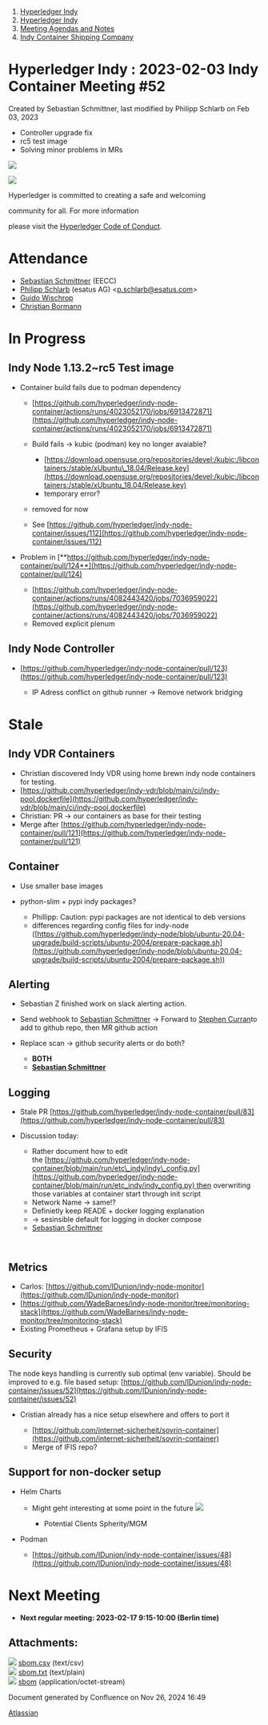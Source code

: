 1. [Hyperledger Indy](index.html)
2. [Hyperledger Indy](Hyperledger-Indy_19464194.html)
3. [Meeting Agendas and Notes](Meeting-Agendas-and-Notes_19464715.html)
4. [Indy Container Shipping Company](Indy-Container-Shipping-Company_19464565.html)

# Hyperledger Indy : 2023-02-03 Indy Container Meeting #52

Created by Sebastian Schmittner, last modified by Philipp Schlarb on Feb 03, 2023

- Controller upgrade fix
- rc5 test image
- Solving minor problems in MRs

![](https://wiki.hyperledger.org/download/attachments/29034696/Antitrustnotice.png?version=1&modificationDate=1581695654000&api=v2)

![](https://wiki.hyperledger.org/download/attachments/2392771/welcome.png?version=2&modificationDate=1572450107000&api=v2)

Hyperledger is committed to creating a safe and welcoming

community for all. For more information

please visit the [Hyperledger Code of Conduct](https://lf-hyperledger.atlassian.net/wiki/spaces/HYP/pages/19595281/Hyperledger+Code+of+Conduct).

# Attendance

- [Sebastian Schmittner](https://lf-hyperledger.atlassian.net/wiki/people/5f3100521ac29c004582f9d5?ref=confluence) (EECC)
- [Philipp Schlarb](https://lf-hyperledger.atlassian.net/wiki/people/712020:746f867b-3462-4658-8241-e74712f0cf6a?ref=confluence) (esatus AG) &lt;p.schlarb@esatus.com&gt;
- [Guido Wischrop](https://lf-hyperledger.atlassian.net/wiki/people/557058:cc60b0b6-176a-467d-8291-5f64e27c4df2?ref=confluence)
- [Christian Bormann](https://lf-hyperledger.atlassian.net/wiki/people/712020:402bd53a-7b29-43cf-927d-955c323c7ed7?ref=confluence)

# In Progress

## Indy Node 1.13.2~rc5 Test image

- Container build fails due to podman dependency
  
  - [https://github.com/hyperledger/indy-node-container/actions/runs/4023052170/jobs/6913472871](https://github.com/hyperledger/indy-node-container/actions/runs/4023052170/jobs/6913472871)
  - Build fails → kubic (podman) key no longer avaiable?
    
    - [https://download.opensuse.org/repositories/devel:/kubic:/libcontainers:/stable/xUbuntu\_18.04/Release.key](https://download.opensuse.org/repositories/devel:/kubic:/libcontainers:/stable/xUbuntu_18.04/Release.key)
    - temporary error?
  - removed for now
  - See [https://github.com/hyperledger/indy-node-container/issues/112](https://github.com/hyperledger/indy-node-container/issues/112)
- Problem in [**https://github.com/hyperledger/indy-node-container/pull/124**](https://github.com/hyperledger/indy-node-container/pull/124)
  
  - [https://github.com/hyperledger/indy-node-container/actions/runs/4082443420/jobs/7036959022](https://github.com/hyperledger/indy-node-container/actions/runs/4082443420/jobs/7036959022)
  - Removed explicit plenum

## Indy Node Controller

- [https://github.com/hyperledger/indy-node-container/pull/123](https://github.com/hyperledger/indy-node-container/pull/123)
  
  - IP Adress conflict on github runner → Remove network bridging

# Stale

## Indy VDR Containers

- Christian discovered Indy VDR using home brewn indy node containers for testing.
- [https://github.com/hyperledger/indy-vdr/blob/main/ci/indy-pool.dockerfile](https://github.com/hyperledger/indy-vdr/blob/main/ci/indy-pool.dockerfile)
- Christian: PR → our containers as base for their testing
- Merge after [https://github.com/hyperledger/indy-node-container/pull/121](https://github.com/hyperledger/indy-node-container/pull/121)

## Container

- Use smaller base images
- python-slim + pypi indy packages?
  
  - Phillipp: Caution: pypi packages are not identical to deb versions
  - differences regarding config files for indy-node ([https://github.com/hyperledger/indy-node/blob/ubuntu-20.04-upgrade/build-scripts/ubuntu-2004/prepare-package.sh](https://github.com/hyperledger/indy-node/blob/ubuntu-20.04-upgrade/build-scripts/ubuntu-2004/prepare-package.sh))

## Alerting

- Sebastian Z finished work on slack alerting action.
- Send webhook to [Sebastian Schmittner](https://lf-hyperledger.atlassian.net/wiki/people/5f3100521ac29c004582f9d5?ref=confluence) → Forward to [Stephen Curran](https://lf-hyperledger.atlassian.net/wiki/people/557058:d676f135-ecd6-465b-b7eb-f87976bf4569?ref=confluence)to add to github repo, then MR github action
- Replace scan → github security alerts or do both?
  
  - **BOTH**
  - **[Sebastian Schmittner](https://lf-hyperledger.atlassian.net/wiki/people/5f3100521ac29c004582f9d5?ref=confluence)**

## Logging

- Stale PR [https://github.com/hyperledger/indy-node-container/pull/83](https://github.com/hyperledger/indy-node-container/pull/83)
- Discussion today:
  
  - Rather document how to edit the [https://github.com/hyperledger/indy-node-container/blob/main/run/etc\_indy/indy\_config.py](https://github.com/hyperledger/indy-node-container/blob/main/run/etc_indy/indy_config.py) then overwriting those variables at container start through init script
  - Network Name → same!?
  - Definietly keep READE + docker logging explanation
  - → sesinsible default for logging in docker compose
  - [Sebastian Schmittner](https://lf-hyperledger.atlassian.net/wiki/people/5f3100521ac29c004582f9d5?ref=confluence)

`
`

## Metrics

- Carlos: [https://github.com/IDunion/indy-node-monitor](https://github.com/IDunion/indy-node-monitor)
- [https://github.com/WadeBarnes/indy-node-monitor/tree/monitoring-stack](https://github.com/WadeBarnes/indy-node-monitor/tree/monitoring-stack)
- Existing Prometheus + Grafana setup by IFIS

## Security

The node keys handling is currently sub optimal (env variable). Should be improved to e.g. file based setup: [https://github.com/IDunion/indy-node-container/issues/52](https://github.com/IDunion/indy-node-container/issues/52)

- Cristian already has a nice setup elsewhere and offers to port it
  
  - [https://github.com/internet-sicherheit/sovrin-container](https://github.com/internet-sicherheit/sovrin-container)
  - Merge of IFIS repo?

## Support for non-docker setup

- Helm Charts
  
  - Might geht interesting at some point in the future ![](https://camo.githubusercontent.com/7e4cf683aeb643293367a81dbbea274c542be3b6c2d6ed4b9d671ef8bfc19f0c/68747470733a2f2f6769746875622e6769746875626173736574732e636f6d2f696d616765732f69636f6e732f656d6f6a692f756e69636f64652f31663630392e706e67)
    
    - Potential Clients Spherity/MGM
- Podman
  
  - [https://github.com/IDunion/indy-node-container/issues/48](https://github.com/IDunion/indy-node-container/issues/48)

# Next Meeting

- **Next regular meeting: 2023-02-17 9:15-10:00 (Berlin time)**

## Attachments:

![](images/icons/bullet_blue.gif) [sbom.csv](attachments/19466420/19466421.csv) (text/csv)  
![](images/icons/bullet_blue.gif) [sbom.txt](attachments/19466420/19466422.txt) (text/plain)  
![](images/icons/bullet_blue.gif) [sbom](attachments/19466420/19466423) (application/octet-stream)

Document generated by Confluence on Nov 26, 2024 16:49

[Atlassian](http://www.atlassian.com/)
